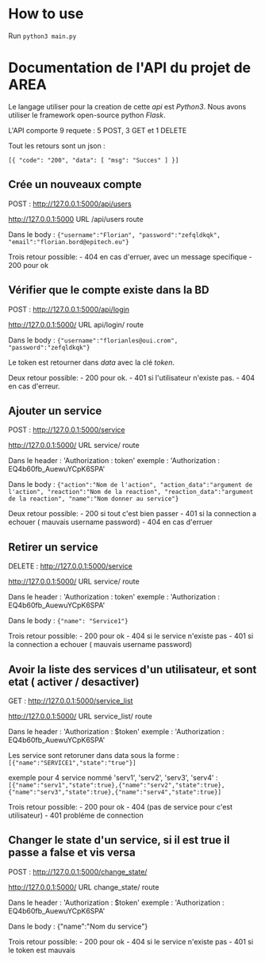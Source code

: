 How to use
=========

Run `python3 main.py`


Documentation de l'API du projet de AREA
======

Le langage utiliser pour la creation de cette _api_ est _Python3_.
Nous avons utiliser le framework open-source python _Flask_.

L'API comporte 9 requete : 5 POST, 3 GET et 1 DELETE

Tout les retours sont un json :

`
[{
    "code": "200",
    "data": [
        "msg": "Succes"
    ]
}]
`

Crée un nouveaux compte
------------

POST	:	http://127.0.0.1:5000/api/users

http://127.0.0.1:5000       		URL
/api/users				route

Dans le body : 
`{"username":"Florian",
"password":"zefqldkqk",
"email":"florian.bord@epitech.eu"}`

Trois retour possible:
	- 404 en cas d'erruer, avec un message specifique 
	- 200 pour ok


Vérifier que le compte existe dans la BD
----------

POST	:	http://127.0.0.1:5000/api/login

http://127.0.0.1:5000/					URL
api/login/						route

Dans le body : 
`{"username":"florianles@oui.crom", "password":"zefqldkqk"}`

Le token est retourner dans _data_ avec la clé _token_.

Deux retour possible:
	- 200 pour ok.
	- 401 si l'utilisateur n'existe pas.
	- 404 en cas d'erreur.


Ajouter un service
----------

POST	:	http://127.0.0.1:5000/service

http://127.0.0.1:5000/				URL
service/					route

Dans le header : 'Authorization : token'
exemple : 'Authorization : EQ4b60fb_AuewuYCpK6SPA'

Dans le body : `{"action":"Nom de l'action",
				"action_data":"argument de l'action",
				"reaction":"Nom de la reaction",
				"reaction_data":"argument de la reaction",
				"name":"Nom donner au service"}`

Deux retour possible:
	- 200 		si tout c'est bien passer
	- 401		si la connection a echouer ( mauvais username password)
	- 404 		en cas d'erruer

Retirer un service
---------

DELETE	:	http://127.0.0.1:5000/service

http://127.0.0.1:5000/				URL
service/					route

Dans le header : 'Authorization : token'
exemple : 'Authorization : EQ4b60fb_AuewuYCpK6SPA'

Dans le body : `{"name": "Service1"}`

Trois retour possible:
	- 200		pour ok
	- 404		si le service n'existe pas
	- 401		si la connection a echouer ( mauvais username password)


Avoir la liste des services d'un utilisateur, et sont etat ( activer / desactiver)
-------------

GET	:	http://127.0.0.1:5000/service_list

http://127.0.0.1:5000/			URL
service_list/				route

Dans le header : 'Authorization : $token'
exemple : 'Authorization : EQ4b60fb_AuewuYCpK6SPA'

Les service sont retoruner dans data sous la forme : `[{"name":"SERVICE1","state":"true"}]`

exemple pour 4 service nommé 'serv1', 'serv2', 'serv3', 'serv4' :
	`[{"name":"serv1","state":true},{"name":"serv2","state":true},{"name":"serv3","state":true},{"name":"serv4","state":true}]`

Trois retour possible:
	- 200		pour ok
	- 404		(pas de service pour c'est utilisateur)
	- 401		probléme de connection


Changer le state d'un service, si il est true il passe a false et vis versa
----------------

POST	:	http://127.0.0.1:5000/change_state/

http://127.0.0.1:5000/		URL
change_state/				route

Dans le header : 'Authorization : $token'
exemple : 'Authorization : EQ4b60fb_AuewuYCpK6SPA'

Dans le body : {"name":"Nom du service"}

Trois retour possible:
	- 200		pour ok
	- 404	si le service n'existe pas
	- 401	si le token est mauvais
